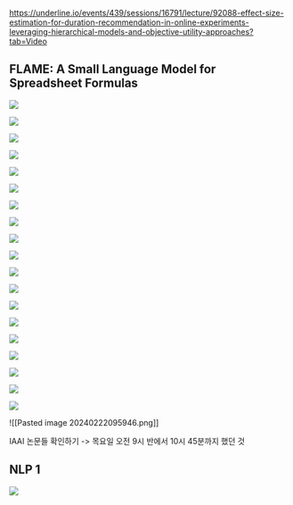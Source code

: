 
https://underline.io/events/439/sessions/16791/lecture/92088-effect-size-estimation-for-duration-recommendation-in-online-experiments-leveraging-hierarchical-models-and-objective-utility-approaches?tab=Video


## FLAME: A Small Language Model for Spreadsheet Formulas

![](https://i.imgur.com/PoWMCBb.png)

![](https://i.imgur.com/VSeVP0a.png)

![](https://i.imgur.com/1WIyodt.png)

![](https://i.imgur.com/IQ63iKO.png)

![](https://i.imgur.com/g1lSdFm.png)

![](https://i.imgur.com/Hw4phWe.png)

![](https://i.imgur.com/wgdWHYl.png)

![](https://i.imgur.com/7YG0dzc.png)

![](https://i.imgur.com/B7c6EHZ.png)

![](https://i.imgur.com/Jm7LMKW.png)

![](https://i.imgur.com/YeGjIvb.png)

![](https://i.imgur.com/VuCrBJj.png)

![](https://i.imgur.com/o8GoWAC.png)

![](https://i.imgur.com/hfEivtF.png)

![](https://i.imgur.com/kuri3gD.png)

![](https://i.imgur.com/fMtTLqi.png)

![](https://i.imgur.com/bDDMHKX.png)

![](https://i.imgur.com/HBZPQOB.png)

![](https://i.imgur.com/0Ml19FS.png)

<!--⚠️Imgur upload failed, check dev console-->

![[Pasted image 20240222095946.png]]

IAAI 논문들 확인하기 -> 목요일 오전 9시 반에서 10시 45분까지 했던 것 

## NLP 1

![](https://i.imgur.com/KfZqAAf.png)

